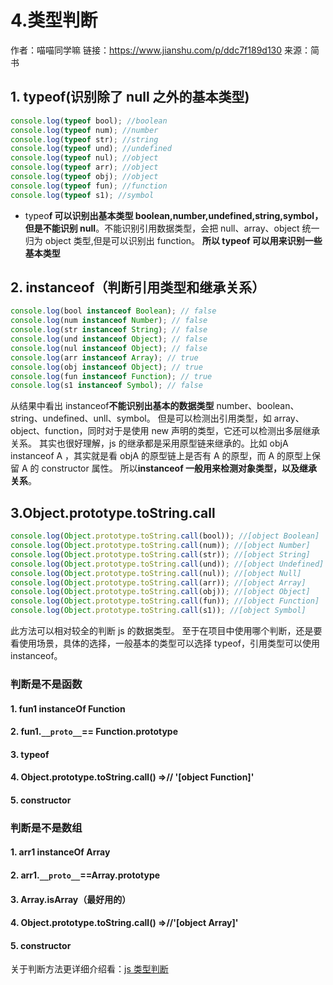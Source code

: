 # 4.类型判断

作者：喵喵同学嘛
链接：https://www.jianshu.com/p/ddc7f189d130
来源：简书

## 1. typeof(识别除了 null 之外的基本类型)

```js
console.log(typeof bool); //boolean
console.log(typeof num); //number
console.log(typeof str); //string
console.log(typeof und); //undefined
console.log(typeof nul); //object
console.log(typeof arr); //object
console.log(typeof obj); //object
console.log(typeof fun); //function
console.log(typeof s1); //symbol
```

- typeo**f 可以识别出基本类型 boolean,number,undefined,string,symbol，但是不能识别 null**。不能识别引用数据类型，会把 null、array、object 统一归为 object 类型,但是可以识别出 function。
  **所以 typeof 可以用来识别一些基本类型**

## 2. instanceof（判断引用类型和继承关系）

```js
console.log(bool instanceof Boolean); // false
console.log(num instanceof Number); // false
console.log(str instanceof String); // false
console.log(und instanceof Object); // false
console.log(nul instanceof Object); // false
console.log(arr instanceof Array); // true
console.log(obj instanceof Object); // true
console.log(fun instanceof Function); // true
console.log(s1 instanceof Symbol); // false
```

从结果中看出 instanceof**不能识别出基本的数据类型** number、boolean、string、undefined、unll、symbol。
但是可以检测出引用类型，如 array、object、function，同时对于是使用 new 声明的类型，它还可以检测出多层继承关系。
其实也很好理解，js 的继承都是采用原型链来继承的。比如 objA instanceof A ，其实就是看 objA 的原型链上是否有 A 的原型，而 A 的原型上保留 A 的 constructor 属性。
所以**instanceof 一般用来检测对象类型，以及继承关系**。

## 3.Object.prototype.toString.call

<!--
[1,2,3].toString() =》'1,2,3'
Object.prototype.toString.call([1,2,3]) =》 '[object Array]'
Object.prototype.toString([1,2,3]) =》

如果不使用call，那么调用对象this，指向Object.prototype，而且数组的toString方法被重写过一次



 -->

```js
console.log(Object.prototype.toString.call(bool)); //[object Boolean]
console.log(Object.prototype.toString.call(num)); //[object Number]
console.log(Object.prototype.toString.call(str)); //[object String]
console.log(Object.prototype.toString.call(und)); //[object Undefined]
console.log(Object.prototype.toString.call(nul)); //[object Null]
console.log(Object.prototype.toString.call(arr)); //[object Array]
console.log(Object.prototype.toString.call(obj)); //[object Object]
console.log(Object.prototype.toString.call(fun)); //[object Function]
console.log(Object.prototype.toString.call(s1)); //[object Symbol]
```

此方法可以相对较全的判断 js 的数据类型。
至于在项目中使用哪个判断，还是要看使用场景，具体的选择，一般基本的类型可以选择 typeof，引用类型可以使用 instanceof。

### 判断是不是函数

#### 1. fun1 instanceOf Function

#### 2. fun1.`__proto__`== Function.prototype

#### 3. typeof

#### 4. Object.prototype.toString.call() =>// '[object Function]'

#### 5. constructor

### 判断是不是数组

#### 1. arr1 instanceOf Array

#### 2. arr1.`__proto__`==Array.prototype

#### 3. Array.isArray（最好用的）

#### 4. Object.prototype.toString.call() =>//'[object Array]'

#### 5. constructor

关于判断方法更详细介绍看：[js 类型判断](https://www.jianshu.com/p/ddc7f189d130)

